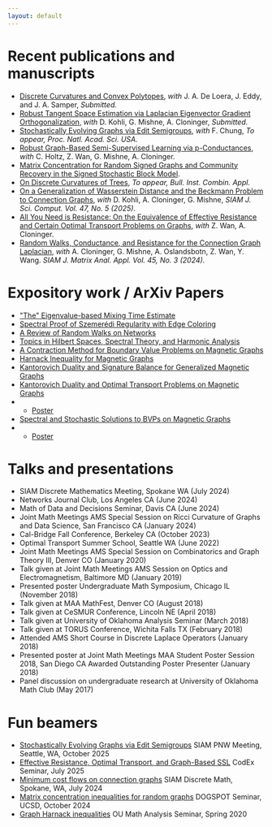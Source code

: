 ```yaml
---
layout: default
---
```


# Recent publications and manuscripts

* [Discrete Curvatures and Convex Polytopes](https://arxiv.org/abs/2510.11894), _with_ J. A. De Loera, J. Eddy, and J. A. Samper, _Submitted._
* [Robust Tangent Space Estimation via Laplacian Eigenvector Gradient Orthogonalization](https://arxiv.org/abs/2510.02308), _with_ D. Kohli, G. Mishne, A. Cloninger, _Submitted._
* [Stochastically Evolving Graphs via Edit Semigroups](https://arxiv.org/abs/2509.19678), _with_ F. Chung, _To appear, Proc. Natl. Acad. Sci. USA._
* [Robust Graph-Based Semi-Supervised Learning via p-Conductances](https://arxiv.org/abs/2502.08873), _with_ C. Holtz, Z. Wan, G. Mishne, A. Cloninger.
* [Matrix Concentration for Random Signed Graphs and Community Recovery in the Signed Stochastic Block Model](https://arxiv.org/abs/2412.20620).
* [On Discrete Curvatures of Trees](https://arxiv.org/abs/2412.20661), _To appear, Bull. Inst. Combin. Appl._
* [On a Generalization of Wasserstein Distance and the Beckmann Problem to Connection Graphs](https://arxiv.org/abs/2312.10295), _with_ D. Kohli, A. Cloninger, G. Mishne, _SIAM J. Sci. Comput. Vol. 47, No. 5 (2025)._ 
* [All You Need is Resistance: On the Equivalence of Effective Resistance and Certain Optimal Transport Problems on Graphs](https://arxiv.org/abs/2404.15261), _with_ Z. Wan, A. Cloninger.
* [Random Walks, Conductance, and Resistance for the Connection Graph Laplacian](https://arxiv.org/abs/2308.09690), _with_ A. Cloninger, G. Mishne, A. Oslandsbotn, Z. Wan, Y. Wang. _SIAM J. Matrix Anal. Appl. Vol. 45, No. 3 (2024)._

# Expository work / ArXiv Papers

* ["The" Eigenvalue-based Mixing Time Estimate](assets/papers/the_mixing_time.pdf)
* [Spectral Proof of Szemerédi Regularity with Edge Coloring](/assets/papers/on_szemeredi_regularity.pdf)
* [A Review of Random Walks on Networks](/assets/papers/random_walks.pdf)
* [Topics in Hilbert Spaces, Spectral Theory, and Harmonic Analysis](/assets/papers/spectral_theorems.pdf)
* [A Contraction Method for Boundary Value Problems on Magnetic Graphs](/assets/papers/bvps_contraction.pdf)
* [Harnack Inequality for Magnetic Graphs](/assets/papers/harnack_inequality.pdf)
* [Kantorovich Duality and Signature Balance for Generalized Magnetic Graphs](/assets/papers/grl_duality_balance.pdf)
* [Kantorovich Duality and Optimal Transport Problems on Magnetic Graphs](/assets/papers/magnetic_KD.pdf)
* * [Poster](/assets/papers/magnetic_OT_poster.pdf)
* [Spectral and Stochastic Solutions to BVPs on Magnetic Graphs](/assets/papers/magnetic_BVPs.pdf)
* * [Poster](/assets/papers/Magnetic_BVPs_Poster.pdf)

# Talks and presentations

* SIAM Discrete Mathematics Meeting, Spokane WA (July 2024)
* Networks Journal Club, Los Angeles CA (June 2024)
* Math of Data and Decisions Seminar, Davis CA (June 2024)
* Joint Math Meetings AMS Special Session on Ricci Curvature of Graphs and Data Science, San Francisco CA (January 2024)
* Cal-Bridge Fall Conference, Berkeley CA (October 2023)
* Optimal Transport Summer School, Seattle WA (June 2022)
* Joint Math Meetings AMS Special Session on Combinatorics and Graph Theory III, Denver CO (January 2020)
* Talk given at Joint Math Meetings AMS Session on Optics and Electromagnetism, Baltimore MD (January 2019)
* Presented poster Undergraduate Math Symposium, Chicago IL (November 2018)
* Talk given at MAA MathFest, Denver CO (August 2018)
* Talk given at CeSMUR Conference, Lincoln NE (April 2018)
* Talk given at University of Oklahoma Analysis Seminar (March 2018)
* Talk given at TORUS Conference, Wichita Falls TX (February 2018)
* Attended AMS Short Course in Discrete Laplace Operators (January 2018)
* Presented poster at Joint Math Meetings MAA Student Poster Session 2018, San Diego CA Awarded Outstanding Poster Presenter (January 2018)
* Panel discussion on undergraduate research at University of Oklahoma Math Club (May 2017)

# Fun beamers

* [Stochastically Evolving Graphs via Edit Semigroups](/assets/beamers/edit_semigroups.pdf) SIAM PNW Meeting, Seattle, WA, October 2025
* [Effective Resistance, Optimal Transport, and Graph-Based SSL](/assets/beamers/slides_resistance_transport.pdf) CodEx Seminar, July 2025
* [Minimum cost flows on connection graphs](/assets/beamers/slides_w1_connection_graphs.pdf) SIAM Discrete Math, Spokane, WA, July 2024
* [Matrix concentration inequalities for random graphs](/assets/beamers/slides_matrix_concentration_2-1.pdf) DOGSPOT Seminar, UCSD, October 2024
* [Graph Harnack inequalities](/assets/beamers/harnack_inequality_beamer.pdf) OU Math Analysis Seminar, Spring 2020

